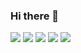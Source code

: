 ### Hi there 👋
![](http://github-profile-summary-cards.vercel.app/api/cards/profile-details?username=ivangarciaquintela&theme=github_dark)
![](http://github-profile-summary-cards.vercel.app/api/cards/repos-per-language?username=ivangarciaquintela&theme=github_dark)
![](http://github-profile-summary-cards.vercel.app/api/cards/most-commit-language?username=ivangarciaquintela&theme=github_dark)
![](http://github-profile-summary-cards.vercel.app/api/cards/stats?username=ivangarciaquintela&theme=github_dark)
![](http://github-profile-summary-cards.vercel.app/api/cards/productive-time?username=ivangarciaquintela&theme=github_dark&utcOffset=3)
<!--
**ivangarciaquintela/ivangarciaquintela** is a ✨ _special_ ✨ repository because its `README.md` (this file) appears on your GitHub profile.

Here are some ideas to get you started:

- 🔭 I’m currently working on 
- 🌱 I’m currently learning ...
- 👯 I’m looking to collaborate on ...
- 🤔 I’m looking for help with ...
- 💬 Ask me about ...
- 📫 How to reach me: ...
- 😄 Pronouns: ...
- ⚡ Fun fact: ...
-->
